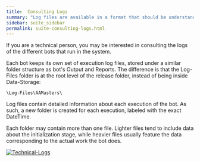 ```yaml
---
title:  Consulting Logs
summary: "Log files are available in a format that should be understandable to most technically-oriented people."
sidebar: suite_sidebar
permalink: suite-consulting-logs.html
---
```


If you are a technical person, you may be interested in consulting the logs of the different bots that run in the system.

Each bot keeps its own set of execution log files, stored under a similar folder structure as bot's Output and Reports. The difference is that the Log-Files folder is at the root level of the release folder, instead of being inside Data-Storage:

```
\Log-Files\AAMasters\
```
Log files contain detailed information about each execution of the bot. As such, a new folder is created for each execution, labeled with the exact DateTime.

Each folder may contain more than one file. Lighter files tend to include data about the initialization stage, while heavier files usually feature the data corresponding to the actual work the bot does.

[![Technical-Logs](https://user-images.githubusercontent.com/13994516/63350228-4f38ad00-c35d-11e9-8074-bdd73ac68bd8.gif)](https://user-images.githubusercontent.com/13994516/63350228-4f38ad00-c35d-11e9-8074-bdd73ac68bd8.gif)